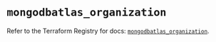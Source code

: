 # `mongodbatlas_organization`

Refer to the Terraform Registry for docs: [`mongodbatlas_organization`](https://registry.terraform.io/providers/mongodb/mongodbatlas/1.16.1/docs/resources/organization).

